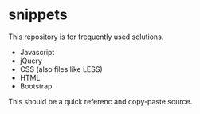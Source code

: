 # snippets

This repository is for frequently used solutions.

- Javascript
- jQuery
- CSS (also files like LESS)
- HTML
- Bootstrap

This should be a quick referenc and copy-paste source.

